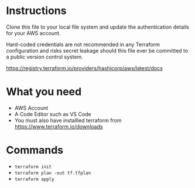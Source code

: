 
# Instructions
Clone this file to your local file system and update the authentication details for your AWS account. 

Hard-coded credentials are not recommended in any Terraform configuration and risks secret leakage should this file ever be committed to a public version control system.

https://registry.terraform.io/providers/hashicorp/aws/latest/docs

# What you need
* AWS Account
* A Code Editor such as VS Code
* You must also have installled terraform from
  https://www.terraform.io/downloads

# Commands
* `terraform init`
* `terraform plan -out tf.tfplan`
* `terraform apply`
